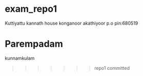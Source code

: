 # exam_repo1
Kuttiyattu kannath house
konganoor 
akathiyoor p.o
pin:680519

Parempadam
=======
kunnamkulam
>>>>>>> repo1 committed
